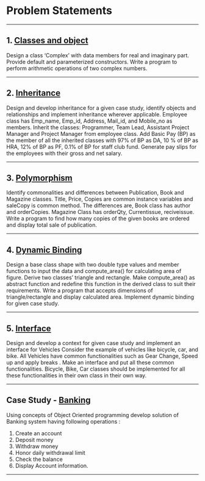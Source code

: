 # Problem Statements
<hr>

## 1. [Classes and object](https://github.com/GopalSaraf/SE_Labs/tree/main/OOPL/Assignment1)

Design a class ‘Complex’ with data members for real and imaginary part. 
Provide default and parameterized constructors. 
Write a program to perform arithmetic operations of two complex numbers.

<hr>

## 2. [Inheritance](https://github.com/GopalSaraf/SE_Labs/tree/main/OOPL/Assignment2)

Design and develop inheritance for a given case study, identify objects and relationships and implement inheritance wherever applicable. 
Employee class has Emp_name, Emp_id, Address, Mail_id, and Mobile_no as members. 
Inherit the classes: Programmer, Team Lead, Assistant Project Manager and Project Manager from employee class. 
Add Basic Pay (BP) as the member of all the inherited classes with 97% of BP as DA, 10 % of BP as HRA, 12% of BP as PF, 0.1% of BP for staff club fund. 
Generate pay slips for the employees with their gross and net salary.

<hr>

## 3. [Polymorphism](https://github.com/GopalSaraf/SE_Labs/tree/main/OOPL/Assignment3)

Identify commonalities and differences between Publication, Book and Magazine classes.
Title, Price, Copies are common instance variables and saleCopy is common method. The
differences are, Book class has author and orderCopies. Magazine Class has orderQty,
Currentissue, reciveissue. Write a program to find how many copies of the given books are
ordered and display total sale of publication.

<hr>

## 4. [Dynamic Binding](https://github.com/GopalSaraf/SE_Labs/tree/main/OOPL/Assignment4)

Design a base class shape with two double type values and member functions to input the data and compute_area() for calculating area of figure. Derive two classes’ triangle and rectangle. Make compute_area() as abstract function and redefine this function in the derived class to suit their requirements. Write a program that accepts dimensions of triangle/rectangle and display calculated area. Implement dynamic binding for given case study.

<hr>

## 5. [Interface](https://github.com/GopalSaraf/SE_Labs/tree/main/OOPL/Assignment5)

Design and develop a context for given case study and implement an interface for Vehicles Consider the example of vehicles like bicycle, car, and bike. All Vehicles have common functionalities such as Gear Change, Speed up and apply breaks . Make an interface and put all these common functionalities. Bicycle, Bike, Car classes should be implemented for all these functionalities in their own class in their own way.

<hr>

## Case Study - [Banking](https://github.com/GopalSaraf/SE_Labs/tree/main/OOPL/Banking)

Using concepts of Object Oriented programming develop solution of Banking system having following operations :

1. Create an account
2. Deposit money 
3. Withdraw money 
4. Honor daily withdrawal limit 
5. Check the balance 
6. Display Account information.

<hr>